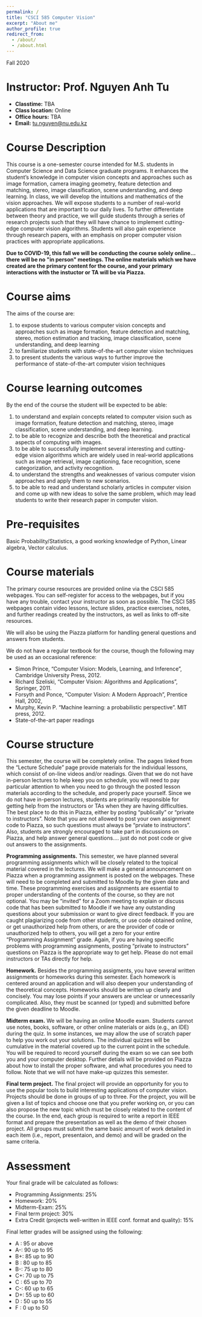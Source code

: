 ```yaml
---
permalink: /
title: "CSCI 585 Computer Vision"
excerpt: "About me"
author_profile: true
redirect_from: 
  - /about/
  - /about.html
---
```


Fall 2020


Instructor: Prof. Nguyen Anh Tu
======
- **Classtime:** TBA
- **Class location:** Online
- **Office hours:** TBA
- **Email:** tu.nguyen@nu.edu.kz

Course Description
======
This course is a one-semester course intended for M.S. students in Computer Science and Data Science graduate programs. It enhances the student’s knowledge in computer vision concepts and approaches such as image formation, camera imaging geometry, feature detection and matching, stereo, image classification, scene understanding, and deep learning. In class, we will develop the intuitions and mathematics of the vision approaches. We will expose students to a number of real-world applications that are important to our daily lives. To further differentiate between theory and practice, we will guide students through a series of research projects such that they will have chance to implement cutting-edge computer vision algorithms. Students will also gain experience through research papers, with an emphasis on proper computer vision practices with appropriate applications.

**Due to COVID-19, this fall we will be conducting the course solely online... there will be no "in person" meetings. The online materials which we have created are the primary content for the course, and your primary interactions with the instuctor or TA will be via Piazza.**

Course aims
======
The aims of the course are:
1. to expose students to various computer vision concepts and approaches such as image formation, feature detection and matching, stereo, motion estimation and tracking, image classification, scene understanding, and deep learning
1. to familiarize students with state-of-the-art computer vision techniques
1. to present students the various ways to further improve the performance of state-of-the-art computer vision techniques

Course learning outcomes 
======
By the end of the course the student will be expected to be able:
1.	to understand and explain concepts related to computer vision such as image formation, feature detection and matching, stereo, image classification, scene understanding, and deep learning.
1.	to be able to recognize and describe both the theoretical and practical aspects of computing with images. 
1.	to be able to successfully implement several interesting and cutting-edge vision algorithms which are widely used in real-world applications such as image retrieval, image captioning, face recognition, scene categorization, and activity recognition. 
1.	to understand the strengths and weaknesses of various computer vision approaches and apply them to new scenarios.
1.	to be able to read and understand scholarly articles in computer vision and come up with new ideas to solve the same problem, which may lead students to write their research paper in computer vision. 

Pre-requisites
======
Basic Probability/Statistics, a good working knowledge of Python, Linear algebra, Vector calculus.

Course materials
======
The primary course resources are provided online via the CSCI 585 webpages.  You can self-register for access to the webpages, but if you have any trouble, contact your instructor as soon as possible.  The CSCI 585 webpages contain video lessons, lecture slides, practice exercises, notes, and further readings created by the instructors, as well as links to off-site resources.

We will also be using the Piazza platform for handling general questions and answers from students.

We do not have a regular textbook for the course, though the following may be used as an occasional reference: 
- Simon Prince, “Computer Vision: Models, Learning, and Inference”, Cambridge University Press, 2012.
- Richard Szeliski, “Computer Vision: Algorithms and Applications”, Springer, 2011.
- Forsyth and Ponce, “Computer Vision: A Modern Approach”, Prentice Hall, 2002,
- Murphy, Kevin P. “Machine learning: a probabilistic perspective”. MIT press, 2012.
- State-of-the-art paper readings

Course structure
======
This semester, the course will be completely online. The pages linked from the “Lecture Schedule” page provide materials for the individual lessons, which consist of on-line videos and/or readings.  Given that we do not have in-person lectures to help keep you on schedule, you will need to pay particular attention to when you need to go through the posted lesson materials according to the schedule, and properly pace yourself. Since we do not have in-person lectures, students are primarily responsible for getting help from the instructors or TAs when they are having difficulties. The best place to do this in Piazza, either by posting “publically” or “private to instructors”.  Note that you are not allowed to post your own assignment code to Piazza, so such questions must always be “prviate to instructors”.  Also, students are strongly encouraged to take part in discussions on Piazza, and help answer general questions…. just do not post code or give out answers to the assignments.

**Programming assignments.** This semester, we have planned several programming assignments which will be closely related to the topical material covered in the lectures. We will make a general announcement on Piazza when a programming assignment is posted on the webpages. These will need to be completed and submitted to Moodle by the given date and time. These programming exercises and assignments are essential to proper understanding of the contents of the course, so they are not optional. You may be “invited” for a Zoom meeting to explain or discuss code that has been submitted to Moodle if we have any outstanding questions about your submission or want to give direct feedback. If you are caught plagiarizing code from other students, or use code obtained online, or get unauthorized help from others, or are the provider of code or unauthorized help to others, you will get a zero for your entire “Programming Assignment” grade. Again, if you are having specific problems with programming assignments, posting “private to instructors” questions on Piazza is the appropriate way to get help.  Please do not email instructors or TAs directly for help.

**Homework.** Besides the programming assigments, you have several written assignments or homeworks during this semester. Each homework is centered around an application and will also deepen your understanding of the theoretical concepts. Homeworks should be written up clearly and concisely. You may lose points if your answers are unclear or unnecessarily complicated. Also, they must be scanned (or typed) and submitted before the given deadline to Moodle. 

**Midterm exam.** We will be having an online Moodle exam. Students cannot use notes, books, software, or other online materials or aids (e.g., an IDE) during the quiz. In some instances, we may allow the use of scratch paper to help you work out your solutions. The individual quizzes will be cumulative in the material covered up to the current point in the schedule. You will be required to record yourself during the exam so we can see both you and your computer desktop. Further detials will be provided on Piazza about how to install the proper software, and what procedures you need to follow. Note that we will not have make-up quizzes this semester.

**Final term project.** The final project will provide an opportunity for you to use the popular tools to build interesting applications of computer vision. Projects should be done in groups of up to three. For the project, you will be given a list of topics and choose one that you prefer working on, or you can also propose the new topic which must be closely related to the content of the course. In the end, each group is required to write a report in IEEE format and prepare the presentation as well as the demo of their chosen project. All groups must submit the same basic amount of work detailed in each item (i.e., report, presentaion, and demo) and will be graded on the same criteria. 

Assessment
======
Your final grade will be calculated as follows:
- Programming Assignments: 25%
- Homework: 20%
- Midterm-Exam: 25%
- Final term project: 30%
- Extra Credit (projects well-written in IEEE conf. format and quality): 15%

Final letter grades will be assigned using the following:
- A :     95 or above
- A-:    90 up to 95
- B+:    85 up to 90
- B :    80 up to 85
- B-:    75 up to 80
- C+:    70 up to 75
- C :    65 up to 70
- C-:    60 up to 65
- D+:    55 up to 60
- D :    50 up to 55
- F :    0 up to 50
